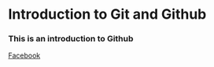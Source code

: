 # Introduction to Git and Github

### This is an introduction to Github



[Facebook]("https://facebook.com")